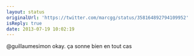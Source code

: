 ```yaml
---
layout: status
originalUrl: 'https://twitter.com/marcgg/status/358164892794109952'
isReply: true
date: 2013-07-19 10:02:19
---
```


@guillaumesimon okay. ça sonne bien en tout cas
